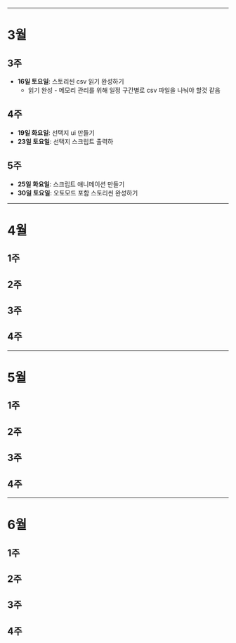 - - -
# 3월
## 3주
- **16일 토요일**: 스토리씬 csv 읽기 완성하기
	- 읽기 완성 - 메모리 관리를 위해 일정 구간별로 csv 파일을 나눠야 할것 같음
## 4주
- **19일 화요일**: 선택지 ui 만들기
- **23일 토요일**: 선택지 스크립트 출력하
## 5주
- **25일 화요일**: 스크립트 애니메이션 만들기
- **30일 토요일**: 오토모드 포함 스토리씬 완성하기
- - -
# 4월
## 1주
## 2주
## 3주
## 4주
- - -
# 5월
## 1주
## 2주
## 3주
## 4주
- - -
# 6월
## 1주
## 2주
## 3주
## 4주
